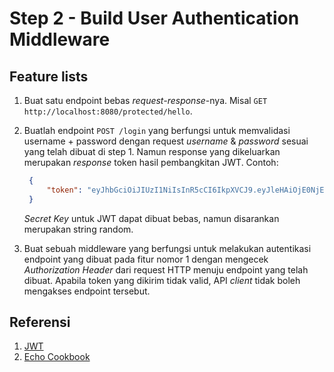 # Step 2 - Build User Authentication Middleware

## Feature lists

1. Buat satu endpoint bebas _request-response_-nya. Misal `GET http://localhost:8080/protected/hello`.

2. Buatlah endpoint `POST /login` yang berfungsi untuk memvalidasi username + password dengan request _username_ & _password_ sesuai yang telah dibuat di step 1.
   Namun response yang dikeluarkan merupakan _response_ token hasil pembangkitan JWT.
   Contoh:

   ```json
    {
        "token": "eyJhbGciOiJIUzI1NiIsInR5cCI6IkpXVCJ9.eyJleHAiOjE0NjE5NTcxMzZ9.RB3arc4-OyzASAaUhC2W3ReWaXAt_z2Fd3BN4aWTgEY"
    }
   ```

   _Secret Key_ untuk JWT dapat dibuat bebas, namun disarankan merupakan string random.

3. Buat sebuah middleware yang berfungsi untuk melakukan autentikasi endpoint yang dibuat pada fitur nomor 1 dengan mengecek _Authorization Header_ dari request HTTP menuju endpoint yang telah dibuat. Apabila token yang dikirim tidak valid, API _client_ tidak boleh mengakses endpoint tersebut.

## Referensi

1. [JWT](https://jwt.io/)
2. [Echo Cookbook](https://echo.labstack.com/cookbook/jwt/)
